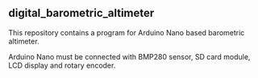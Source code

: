 ## digital_barometric_altimeter
This repository contains a program for Arduino Nano based barometric altimeter.

Arduino Nano must be connected with BMP280 sensor, SD card module, LCD display and rotary encoder.

